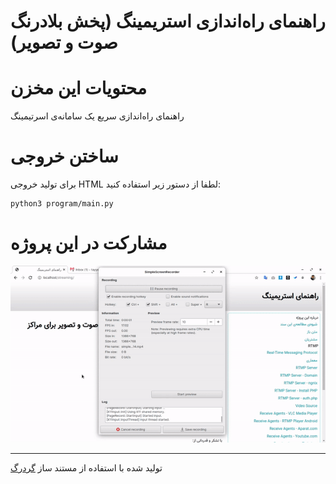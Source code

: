 راهنمای راه‌اندازی استریمینگ (پخش بلادرنگ صوت و تصویر)
===

# محتویات این مخزن
راهنمای راه‌اندازی سریع یک سامانه‌ی اسرتیمینگ

# ساختن خروجی
برای تولید خروجی HTML لطفا از دستور زیر استفاده کنید:
```
python3 program/main.py
```

# مشارکت در این پروژه
![ویرایش فایل‌ها‌ی مارک‌داون در گیت](meta/contribute.gif)

<hr/>

تولید شده با استفاده از مستند ساز [گردرگ](https://github.com/gordarg)